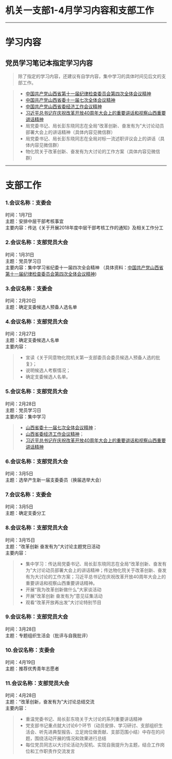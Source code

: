 # 机关一支部1-4月学习内容和支部工作
---
# 学习内容
## 党员学习笔记本指定学习内容
> 除了指定的学习内容，还建议有自学内容，集中学习的具体时间见后文的支部工作。

> * [中国共产党山西省第十一届纪律检查委员会第四次全体会议精神](https://baijiahao.baidu.com/s?id=1623220604415180476)
> * [中国共产党山西省委十一届七次全体会议精神](https://www.sohu.com/a/287865930_120066528)
> * [中国共产党山西省委经济工作会议精神](http://www.sx.xinhuanet.com/2019-01/11/c_1123974463.htm)
> * [习近平总书记在庆祝改革开放40周年大会上的重要讲话和视察山西重要讲话精神](http://www.xinhuanet.com/2018-12/18/c_1123872025.htm)
> * 局党委书记、局长彭东晓同志在全局“改革创新、奋发有为”大讨论动员部署大会上的讲话精神（具体内容见微信群）
> * 局党委书记、局长彭东晓同志在全局对标一流述职评议会上的讲话（具体内容见微信群）
> * 物化院关于改革创新、奋发有为大讨论的工作方案（具体内容见微信群）
---
# 支部工作
### 1.会议名称：支委会
时间：1月7日  
主题：安排中层干部考核事宜  
主要内容：传达《关于开展2018年度中层干部考核工作的通知》及相关工作分工
### 2.会议名称：支部党员大会
时间：1月31日  
主题：党员学习日  
主要内容：集中学习省纪委十一届四次全会精神
（具体资料：[中国共产党山西省第十一届纪律检查委员会第四次全体会议精神](https://baijiahao.baidu.com/s?id=1623220604415180476))
### 3.会议名称：支委会
时间：2月20日  
主题：确定支委候选人预备人选名单
### 4.会议名称：支部党员大会
时间：2月27日  
主题：确定支委候选人名单  
主要内容：
> * 宣读《关于同意物化院机关第一支部委员会委员候选人预备人选的批复》；
> * 说明候选人考察情况；
> * 确定支委候选人名单。
### 5.会议名称：支部党员大会
时间：2月28日  
主题：党员学习日  
主要内容：集中学习
> * [山西省委十一届七次全体会议精神](https://www.sohu.com/a/287865930_120066528)；
> * [山西省委经济工作会议精神](http://www.sx.xinhuanet.com/2019-01/11/c_1123974463.htm)；
> * [习近平总书记在庆祝改革开放40周年大会上的重要讲话和视察山西重要讲话精神](http://www.xinhuanet.com/2018-12/18/c_1123872025.htm)
### 6.会议名称：支部党员大会
时间：3月5日  
主题：选举产生新一届支委委员（换届选举大会）
### 7.会议名称：支委会
时间：3月5日  
主题：确定支委分工
### 8.会议名称：支部党员大会
时间：3月15日  
主题：“改革创新 奋发有为”大讨论主题党日活动  
主要内容：
> * 集中学习：传达局党委书记、局长彭东晓同志在全局“改革创新、奋发有为”大讨论动员部署大会上的讲话精神；传达物化院关于改革创新、奋发有为大讨论的工作方案；习近平总书记在庆祝改革开放40周年大会上的重要讲话和视察山西重要讲话精神。
> * 开展“我为改革创新做什么”大家谈活动
> * 开展“改革创新 奋发有为”意见征集活动
> * 观看“改革开放再出发”大讨论特别节目

### 9.会议名称：支部党员大会
时间：3月28日  
主题：专题组织生活会（批评与自我批评）  

### 10.会议名称：支委会
时间：4月19日  
主题：推荐优秀青年志愿者  

### 11.会议名称：支部党员大会
时间：4月28日  
主题：“改革创新，奋发有为”大讨论总结交流  
主要内容：
> * 重温党委书记、局长彭东晓关于大讨论的系列重要讲话精神
> * 党支部书记重点就大讨论6个环节（动员安排、学习研讨、支部组织生活会、听先进典型报告、立足岗位做贡献、支部范围小结）中存在的问题，围绕活动开展的情况和效果进行总结
> * 每位党员同志以大讨论活动为契机、实现自我提升为主题，结合工作岗位和工作职责作交流发言
